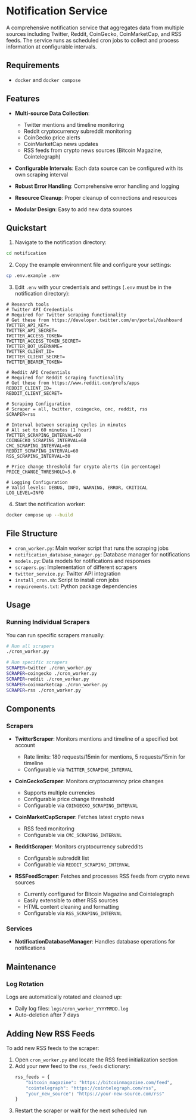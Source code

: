 # Notification Service

A comprehensive notification service that aggregates data from multiple sources including Twitter, Reddit, CoinGecko, CoinMarketCap, and RSS feeds. The service runs as scheduled cron jobs to collect and process information at configurable intervals.

## Requirements

- `docker` and `docker compose`

## Features

- **Multi-source Data Collection**:

  - Twitter mentions and timeline monitoring
  - Reddit cryptocurrency subreddit monitoring
  - CoinGecko price alerts
  - CoinMarketCap news updates
  - RSS feeds from crypto news sources (Bitcoin Magazine, Cointelegraph)

- **Configurable Intervals**: Each data source can be configured with its own scraping interval
- **Robust Error Handling**: Comprehensive error handling and logging
- **Resource Cleanup**: Proper cleanup of connections and resources
- **Modular Design**: Easy to add new data sources

## Quickstart

1. Navigate to the notification directory:

```bash
cd notification
```

2. Copy the example environment file and configure your settings:

```bash
cp .env.example .env
```

3. Edit `.env` with your credentials and settings (`.env` must be in the notification directory):

```env
# Research tools
# Twitter API Credentials
# Required for Twitter scraping functionality
# Get these from https://developer.twitter.com/en/portal/dashboard
TWITTER_API_KEY=
TWITTER_API_SECRET=
TWITTER_ACCESS_TOKEN=
TWITTER_ACCESS_TOKEN_SECRET=
TWITTER_BOT_USERNAME=
TWITTER_CLIENT_ID=          
TWITTER_CLIENT_SECRET=
TWITTER_BEARER_TOKEN=

# Reddit API Credentials
# Required for Reddit scraping functionality
# Get these from https://www.reddit.com/prefs/apps
REDDIT_CLIENT_ID=
REDDIT_CLIENT_SECRET=

# Scraping Configuration
# Scraper = all, twitter, coingecko, cmc, reddit, rss
SCRAPER=rss

# Interval between scraping cycles in minutes
# All set to 60 minutes (1 hour)
TWITTER_SCRAPING_INTERVAL=60
COINGECKO_SCRAPING_INTERVAL=60
CMC_SCRAPING_INTERVAL=60
REDDIT_SCRAPING_INTERVAL=60
RSS_SCRAPING_INTERVAL=30

# Price change threshold for crypto alerts (in percentage)
PRICE_CHANGE_THRESHOLD=5.0

# Logging Configuration
# Valid levels: DEBUG, INFO, WARNING, ERROR, CRITICAL
LOG_LEVEL=INFO 
```

4. Start the notification worker:

```bash
docker compose up --build
```


## File Structure

- `cron_worker.py`: Main worker script that runs the scraping jobs
- `notification_database_manager.py`: Database manager for notifications
- `models.py`: Data models for notifications and responses
- `scrapers.py`: Implementation of different scrapers
- `twitter_service.py`: Twitter API integration
- `install_cron.sh`: Script to install cron jobs
- `requirements.txt`: Python package dependencies

## Usage

### Running Individual Scrapers

You can run specific scrapers manually:

```bash
# Run all scrapers
./cron_worker.py

# Run specific scrapers
SCRAPER=twitter ./cron_worker.py
SCRAPER=coingecko ./cron_worker.py
SCRAPER=reddit ./cron_worker.py
SCRAPER=coinmarketcap ./cron_worker.py
SCRAPER=rss ./cron_worker.py
```

## Components

### Scrapers

- **TwitterScraper**: Monitors mentions and timeline of a specified bot account

  - Rate limits: 180 requests/15min for mentions, 5 requests/15min for timeline
  - Configurable via `TWITTER_SCRAPING_INTERVAL`

- **CoinGeckoScraper**: Monitors cryptocurrency price changes

  - Supports multiple currencies
  - Configurable price change threshold
  - Configurable via `COINGECKO_SCRAPING_INTERVAL`

- **CoinMarketCapScraper**: Fetches latest crypto news

  - RSS feed monitoring
  - Configurable via `CMC_SCRAPING_INTERVAL`

- **RedditScraper**: Monitors cryptocurrency subreddits

  - Configurable subreddit list
  - Configurable via `REDDIT_SCRAPING_INTERVAL`

- **RSSFeedScraper**: Fetches and processes RSS feeds from crypto news sources
  - Currently configured for Bitcoin Magazine and Cointelegraph
  - Easily extensible to other RSS sources
  - HTML content cleaning and formatting
  - Configurable via `RSS_SCRAPING_INTERVAL`

### Services

- **NotificationDatabaseManager**: Handles database operations for notifications

## Maintenance

### Log Rotation

Logs are automatically rotated and cleaned up:

- Daily log files: `logs/cron_worker_YYYYMMDD.log`
- Auto-deletion after 7 days


## Adding New RSS Feeds

To add new RSS feeds to the scraper:

1. Open `cron_worker.py` and locate the RSS feed initialization section
2. Add your new feed to the `rss_feeds` dictionary:
   ```python
   rss_feeds = {
       "bitcoin_magazine": "https://bitcoinmagazine.com/feed",
       "cointelegraph": "https://cointelegraph.com/rss",
       "your_new_source": "https://your-new-source.com/rss"
   }
   ```
3. Restart the scraper or wait for the next scheduled run

